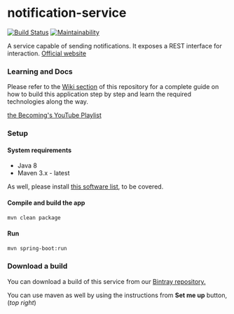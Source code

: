 # notification-service

[![Build Status](https://travis-ci.org/becoming/01-java-notification-service.svg?branch=master)](https://travis-ci.org/becoming/01-java-notification-service)
[![Maintainability](https://api.codeclimate.com/v1/badges/bae2216087d74560df26/maintainability)](https://codeclimate.com/github/becoming/01-java-notification-service/maintainability)

A service capable of sending notifications. It exposes a REST interface for interaction.
[Official website](https://becoming.tech)

### Learning and Docs

Please refer to the [Wiki section](https://github.com/becoming/notification-service/wiki) of this repository for a complete guide on how to build this application step by step and learn the required technologies along the way.

[the Becoming's YouTube Playlist](https://www.youtube.com/playlist?list=PLPkoWZmDIKwAE9aAHJpwnlwZDwg87mUfl)

### Setup

#### System requirements

 - Java 8
 - Maven 3.x - latest

As well, please install [this software list](https://becoming.tech/java/apps-and-software), to be covered.

#### Compile and build the app

```bash
mvn clean package
```

#### Run

```bash
mvn spring-boot:run
```

### Download a build

You can download a build of this service from our [Bintray repository.](https://bintray.com/beta/#/becoming/m2/)

You can use maven as well by using the instructions from **Set me up** button, (_top right_)